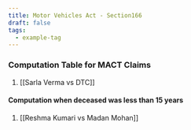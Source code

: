 ```yaml
---
title: Motor Vehicles Act - Section166
draft: false
tags:
  - example-tag
---
```

 
### Computation Table for MACT Claims

1. [[Sarla Verma vs DTC]]

#### Computation when deceased was less than 15 years

1. [[Reshma Kumari vs Madan Mohan]]
